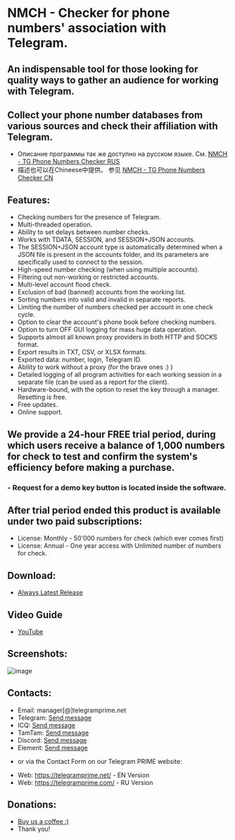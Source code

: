 # NMCH - Checker for phone numbers' association with Telegram.
## An indispensable tool for those looking for quality ways to gather an audience for working with Telegram.
## Collect your phone number databases from various sources and check their affiliation with Telegram.
 
 * Описание программы так же доступно на русском языке. См. [NMCH - TG Phone Numbers Checker RUS](https://github.com/telegram-prime/telegram-numbers-checker-RU)
 * 描述也可以在Chineese中提供。 参见 [NMCH - TG Phone Numbers Checker CN](https://github.com/telegram-prime/telegram-numbers-checker-CN)

## Features:
 - Checking numbers for the presence of Telegram.
 - Multi-threaded operation.
 - Ability to set delays between number checks.
 - Works with TDATA, SESSION, and SESSION+JSON accounts.
 - The SESSION+JSON account type is automatically determined when a JSON file is present in the accounts folder, and its parameters are specifically used to connect to the session.
 - High-speed number checking (when using multiple accounts).
 - Filtering out non-working or restricted accounts.
 - Multi-level account flood check.
 - Exclusion of bad (banned) accounts from the working list.
 - Sorting numbers into valid and invalid in separate reports.
 - Limiting the number of numbers checked per account in one check cycle.
 - Option to clear the account's phone book before checking numbers.
 - Option to turn OFF GUI logging for mass huge data operation.
 - Supports almost all known proxy providers in both HTTP and SOCKS format.
 - Export results in TXT, CSV, or XLSX formats.
 - Exported data: number, login, Telegram ID.
 - Ability to work without a proxy (for the brave ones :) )
 - Detailed logging of all program activities for each working session in a separate file (can be used as a report for the client).
 - Hardware-bound, with the option to reset the key through a manager. Resetting is free.
 - Free updates.
 - Online support.


## We provide a 24-hour FREE trial period, during which users receive a balance of 1,000 numbers for check to test and confirm the system's efficiency before making a purchase.
### - Request for a demo key button is located inside the software.

## After trial period ended this product is available under two paid subscriptions: 
- License: Monthly  - 50'000 numbers for check (which ever comes first)
- License: Annual   - One year access with Unlimited number of numbers for check.


## Download:
 - [Always Latest Release](https://github.com/telegram-prime/telegram-numbers-checker/releases/latest)


## Video Guide
 - [YouTube](https://youtu.be/3Zr69rco5Z0)


## Screenshots:

![image](https://github.com/telegram-prime/telegram-numbers-checker/assets/94137664/30221d58-d5c7-4026-99ae-e2444ee555bc)



##  Contacts:
- Email:    manager[@]telegramprime.net
- Telegram: [Send message](https://telegramprime.net/telegram-contact)
- ICQ:      [Send message](https://telegramprime.net/icq-contact)
- TamTam:   [Send message](https://telegramprime.net/tamtam-contact)
- Discord:  [Send message](https://telegramprime.net/discord-contact)
- Element:  [Send message](https://telegramprime.net/element-contact)

* or via the Contact Form on our Telegram PRIME website:
- Wеb: https://telegramprime.net/ - EN Version
- Wеb: https://telegramprime.com/ - RU Version


## Donations:
* [Buy us a coffee :)](https://nowpayments.io/donation/telegramprime)
* Thank you!


